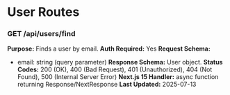 # User Routes

### GET /api/users/find

**Purpose:** Finds a user by email.
**Auth Required:** Yes
**Request Schema:**
- email: string (query parameter)
**Response Schema:** User object.
**Status Codes:** 200 (OK), 400 (Bad Request), 401 (Unauthorized), 404 (Not Found), 500 (Internal Server Error)
**Next.js 15 Handler:** async function returning Response/NextResponse
**Last Updated:** 2025-07-13